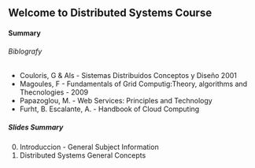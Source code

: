 ## Welcome to Distributed Systems Course

#### Summary

###### Biblografy

* Couloris, G & Als - Sistemas Distribuidos Conceptos y Diseño 2001
* Magoules, F - Fundamentals of Grid Computig:Theory, algorithms and Thecnologies - 2009
* Papazoglou, M. - Web Services: Principles and Technology 
* Furht, B. Escalante, A. - Handbook of Cloud Computing

##### Slides Summary

0. Introduccion - General Subject Information
1. Distributed Systems General Concepts

